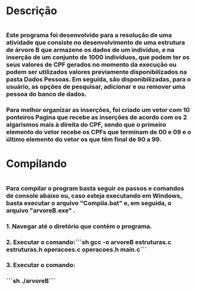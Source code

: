 <h1>Descrição<h1>
<h3>Este programa foi desenvolvido para a resolução de uma atividade que
consiste no desenvolvimento de uma estrutura de árvore B que armazene os 
dados de um indivíduo, e na inserção de um conjunto de 1000 indivíduos, 
que podem ter os seus valores de CPF gerados no momento da execução ou 
podem ser utilizados valores previamente disponibilizados na pasta Dados 
Pessoas. Em seguida, são disponibilizadas, para o usuário, as opções de
pesquisar, adicionar e ou remover uma pessoa do banco de dados.<h3>
<h3>Para melhor organizar as inserções, foi criado um vetor com 10 ponteiros 
Pagina que recebe as inserções de acordo com os 2 algarismos mais à direita 
do CPF, sendo que o primeiro elemento do vetor recebe os CPFs que terminam 
de 00 e 09 e o último elemento do vetor os que têm final de 90 a 99.<h3>
  
<h1>Compilando<h1>
<h3>Para compilar o program basta seguir os passos e comandos de console abaixo ou,
caso esteja executando em Windows, basta executar o arquivo "Compila.bat" e,
em seguida, o arquivo "arvoreB.exe" .<h3>
  
  <h3>1. Navegar até o diretório que contém o programa.<h3>
  <h3>2. Executar o comando:```sh gcc -o arvoreB estruturas.c estruturas.h operacoes.c operacoes.h main.c```
  <h3>3. Executar o comando: <h3> ```sh ./arvoreB```

  
